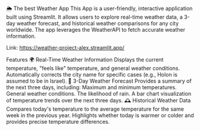 🌦️ The best Weather App
This App is a user-friendly, interactive application built using Streamlit. It allows users to explore real-time weather data, a 3-day weather forecast, and historical weather comparisons for any city worldwide. The app leverages the WeatherAPI to fetch accurate weather information.

Link: https://weather-project-alex.streamlit.app/

Features
🌍 Real-Time Weather Information
Displays the current temperature, "feels like" temperature, and general weather conditions.
Automatically corrects the city name for specific cases (e.g., Holon is assumed to be in Israel).
📅 3-Day Weather Forecast
Provides a summary of the next three days, including:
Maximum and minimum temperatures.
General weather conditions.
The likelihood of rain.
A bar chart visualization of temperature trends over the next three days.
🕰️ Historical Weather Data
Compares today's temperature to the average temperature for the same week in the previous year.
Highlights whether today is warmer or colder and provides precise temperature differences.

